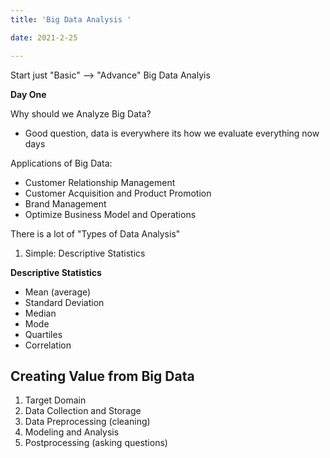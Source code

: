 ```yaml
---
title: 'Big Data Analysis '

date: 2021-2-25

---
```


Start just "Basic" --> "Advance" Big Data Analyis


**Day One**

Why should we Analyze Big Data?

- Good question, data is everywhere its how we evaluate everything now days


Applications of Big Data:

- Customer Relationship Management
- Customer Acquisition and Product Promotion
- Brand Management
- Optimize Business Model and Operations

There is a lot of "Types of Data Analysis"

1. Simple: Descriptive Statistics


**Descriptive Statistics**

* Mean (average)
* Standard Deviation
* Median
* Mode
* Quartiles
* Correlation

## Creating Value from Big Data

1. Target Domain
2. Data Collection and Storage
3. Data Preprocessing (cleaning)
4. Modeling and Analysis
5. Postprocessing (asking questions)
